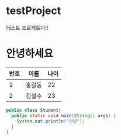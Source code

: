 # testProject
테스트 프로젝트다!!

# 안녕하세요

|번호|이름|나이|
|---|---|---|
|1|홍길동|22|
|2|김철수|23|


```java
public class Student{
  public static void main(String[] args) {
    System.out.println("안녕");
  }
}
```
